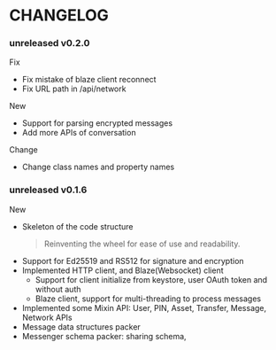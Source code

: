 # CHANGELOG

### unreleased v0.2.0

Fix

- Fix mistake of blaze client reconnect
- Fix URL path in /api/network

New

- Support for parsing encrypted messages
- Add more APIs of conversation

Change

- Change class names and property names

### unreleased v0.1.6

New

- Skeleton of the code structure
  > Reinventing the wheel for ease of use and readability.
- Support for Ed25519 and RS512 for signature and encryption
- Implemented HTTP client, and Blaze(Websocket) client
  - Support for client initialize from keystore, user OAuth token and without auth
  - Blaze client, support for multi-threading to process messages
- Implemented some Mixin API: User, PIN, Asset, Transfer, Message, Network APIs
- Message data structures packer
- Messenger schema packer: sharing schema,
